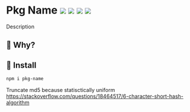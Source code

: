# Pkg Name <a href="https://npm.im/pkg-name"><img src="https://badgen.net/npm/v/pkg-name"></a> <a href="https://npm.im/pkg-name"><img src="https://badgen.net/npm/dm/pkg-name"></a> <a href="https://packagephobia.now.sh/result?p=pkg-name"><img src="https://packagephobia.now.sh/badge?p=pkg-name"></a> <a href="https://bundlephobia.com/result?p=pkg-name"><img src="https://badgen.net/bundlephobia/minzip/pkg-name"></a>

Description

## :raising_hand: Why?


## :rocket: Install
```sh
npm i pkg-name
```




Truncate md5 because statisctically uniform
https://stackoverflow.com/questions/18464517/6-character-short-hash-algorithm